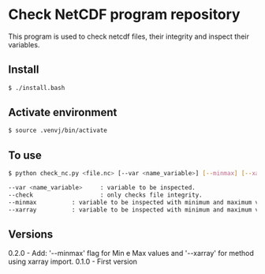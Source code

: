 # Check NetCDF program repository

This program is used to check netcdf files, their integrity and inspect their variables.

## Install

~~~bash
$ ./install.bash
~~~

## Activate environment

~~~bash
$ source .venvj/bin/activate
~~~

## To use

~~~bash
$ python check_nc.py <file.nc> [--var <name_variable>] [--minmax] [--xarray] [--check]

--var <name_variable>     : variable to be inspected.
--check                   : only checks file integrity.
--minmax		  : variable to be inspected with minimum and maximum values calculated.
--xarray		  : variable to be inspected with minimum and maximum values calculated with xarray method.
~~~

## Versions

0.2.0 - Add: '--minmax' flag for Min e Max values and '--xarray' for method using xarray import. 
0.1.0 - First version
